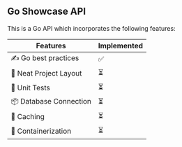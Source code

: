 ## Go Showcase API

This is a Go API which incorporates the following features:

| Features  | Implemented |
| ------------- | ------------- |
| ✍️ Go best practices   | ✅  |
| 🧱 Neat Project Layout  | ⏳  |
| 🧪 Unit Tests  | ⏳  |
| 📦 Database Connection  | ⏳  |
| 💾 Caching  | ⏳  |
| 🥡 Containerization  | ⏳  |